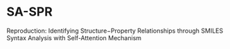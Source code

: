 # SA-SPR
Reproduction: Identifying Structure−Property Relationships through SMILES Syntax Analysis with Self-Attention Mechanism
